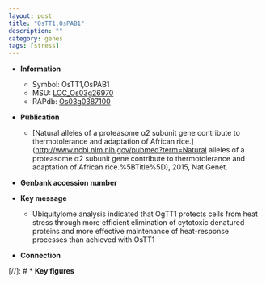 ```yaml
---
layout: post
title: "OsTT1,OsPAB1"
description: ""
category: genes
tags: [stress]
---
```


* **Information**  
    + Symbol: OsTT1,OsPAB1  
    + MSU: [LOC_Os03g26970](http://rice.uga.edu/cgi-bin/ORF_infopage.cgi?orf=LOC_Os03g26970)  
    + RAPdb: [Os03g0387100](http://rapdb.dna.affrc.go.jp/viewer/gbrowse_details/irgsp1?name=Os03g0387100)  

* **Publication**  
    + [Natural alleles of a proteasome α2 subunit gene contribute to thermotolerance and adaptation of African rice.](http://www.ncbi.nlm.nih.gov/pubmed?term=Natural alleles of a proteasome α2 subunit gene contribute to thermotolerance and adaptation of African rice.%5BTitle%5D), 2015, Nat Genet.

* **Genbank accession number**  

* **Key message**  
    + Ubiquitylome analysis indicated that OgTT1 protects cells from heat stress through more efficient elimination of cytotoxic denatured proteins and more effective maintenance of heat-response processes than achieved with OsTT1

* **Connection**  

[//]: # * **Key figures**  



